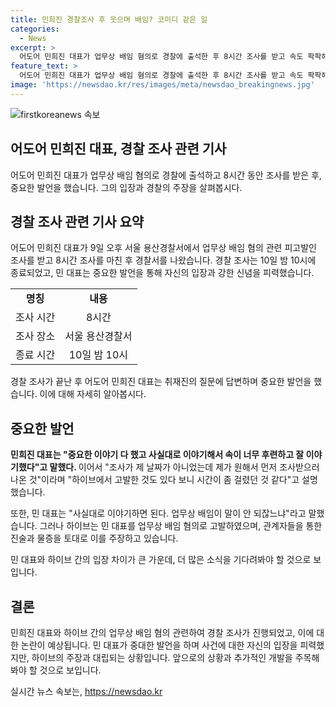 ```yaml
---
title: 민희진 경찰조사 후 웃으며 배임? 코미디 같은 일
categories:
  - News
excerpt: >
  어도어 민희진 대표가 업무상 배임 혐의로 경찰에 출석한 후 8시간 조사를 받고 속도 팍팍해한 모습을 보였다. 민 대표는 업무상 배임을 부인하며 취재진에게 중요한 이야기를 다 했고 사실대로 이야기했다고 말했다. 또한 하이브의 업무상 배임 혐의에 대해 코미디 같은 일이라며 반박했다. 이에 관계자들의 진술과 물증을 확보한 하이브는 민 대표의 주장을 부정하고 있다. (150자)
feature_text: >
  어도어 민희진 대표가 업무상 배임 혐의로 경찰에 출석한 후 8시간 조사를 받고 속도 팍팍해한 모습을 보였다. 민 대표는 업무상 배임을 부인하며 취재진에게 중요한 이야기를 다 했고 사실대로 이야기했다고 말했다. 또한 하이브의 업무상 배임 혐의에 대해 코미디 같은 일이라며 반박했다. 이에 관계자들의 진술과 물증을 확보한 하이브는 민 대표의 주장을 부정하고 있다. (150자)
image: 'https://newsdao.kr/res/images/meta/newsdao_breakingnews.jpg'
---
```


<p><img src="https://newsdao.kr/res/images/meta/newsdao_breakingnews.jpg" alt="firstkoreanews 속보" /></p>

<h2 data-ke-size="size26">어도어 민희진 대표, 경찰 조사 관련 기사</h2>

<p data-ke-size="size16">어도어 민희진 대표가 업무상 배임 혐의로 경찰에 출석하고 8시간 동안 조사를 받은 후, 중요한 발언을 했습니다. 그의 입장과 경찰의 주장을 살펴봅시다.</p>

<h2 data-ke-size="size26">경찰 조사 관련 기사 요약</h2>

<p data-ke-size="size16">어도어 민희진 대표가 9일 오후 서울 용산경찰서에서 업무상 배임 혐의 관련 피고발인 조사를 받고 8시간 조사를 마친 후 경찰서를 나왔습니다. 경찰 조사는 10일 밤 10시에 종료되었고, 민 대표는 중요한 발언을 통해 자신의 입장과 강한 신념을 피력했습니다.</p>

<table>
  <tr>
    <td style="text-align: center; height: 17px;"><b>명칭</b></td>
    <td style="text-align: center; height: 17px;"><b>내용</b></td>
  </tr>
  <tr>
    <td style="text-align: center;">조사 시간</td>
    <td style="text-align: center;">8시간</td>
  </tr>
  <tr>
    <td style="text-align: center;">조사 장소</td>
    <td style="text-align: center;">서울 용산경찰서</td>
  </tr>
  <tr>
    <td style="text-align: center;">종료 시간</td>
    <td style="text-align: center;">10일 밤 10시</td>
  </tr>
</table>

<p data-ke-size="size16">경찰 조사가 끝난 후 어도어 민희진 대표는 취재진의 질문에 답변하며 중요한 발언을 했습니다. 이에 대해 자세히 알아봅시다.</p>

<h2 data-ke-size="size26">중요한 발언</h2>

<p data-ke-size="size16"><b>민희진 대표는 "중요한 이야기 다 했고 사실대로 이야기해서 속이 너무 후련하고 잘 이야기했다"고 말했다. </b>이어서 "조사가 제 날짜가 아니었는데 제가 원해서 먼저 조사받으러 나온 것"이라며 "하이브에서 고발한 것도 있다 보니 시간이 좀 걸렸던 것 같다"고 설명했습니다.</p>

<p data-ke-size="size16">또한, 민 대표는 "사실대로 이야기하면 된다. 업무상 배임이 말이 안 되잖느냐"라고 말했습니다. 그러나 하이브는 민 대표를 업무상 배임 혐의로 고발하였으며, 관계자들을 통한 진술과 물증을 토대로 이를 주장하고 있습니다.</p>

<p data-ke-size="size16">민 대표와 하이브 간의 입장 차이가 큰 가운데, 더 많은 소식을 기다려봐야 할 것으로 보입니다.</p>

<h2 data-ke-size="size26">결론</h2>

<p data-ke-size="size16">민희진 대표와 하이브 간의 업무상 배임 혐의 관련하여 경찰 조사가 진행되었고, 이에 대한 논란이 예상됩니다. 민 대표가 중대한 발언을 하며 사건에 대한 자신의 입장을 피력했지만, 하이브의 주장과 대립되는 상황입니다. 앞으로의 상황과 추가적인 개발을 주목해봐야 할 것으로 보입니다.</p>
실시간 뉴스 속보는, <a href="https://newsdao.kr" rel="dofollow">https://newsdao.kr</a>



